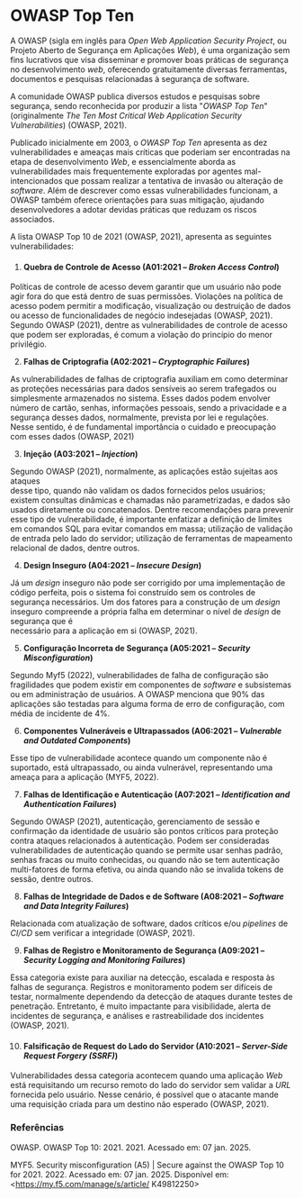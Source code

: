 # OWASP Top Ten

A OWASP (sigla em inglês para _Open Web Application Security Project_, ou Projeto Aberto de Segurança em Aplicações _Web_), é uma organização sem fins lucrativos que visa disseminar e promover boas práticas de segurança no desenvolvimento _web_, oferecendo gratuitamente diversas ferramentas, documentos e pesquisas relacionadas à segurança de software.

A comunidade OWASP publica diversos estudos e pesquisas sobre segurança, sendo reconhecida por produzir a lista "_OWASP Top Ten_" (originalmente _The Ten Most Critical Web Application Security Vulnerabilities_) (OWASP, 2021).

Publicado inicialmente em 2003, o _OWASP Top Ten_ apresenta as dez vulnerabilidades e ameaças mais críticas que poderiam ser encontradas na etapa de desenvolvimento _Web_, e essencialmente aborda as vulnerabilidades mais frequentemente exploradas por agentes mal-intencionados que possam realizar a tentativa de invasão ou alteração de _software_. Além de descrever como essas vulnerabilidades funcionam, a OWASP também oferece orientações para suas mitigação, ajudando desenvolvedores a adotar devidas práticas que reduzam os riscos associados.

A lista OWASP Top 10 de 2021 (OWASP, 2021), apresenta as seguintes vulnerabilidades:



1. #### Quebra de Controle de Acesso (A01:2021 – _Broken Access Control_)

Políticas de controle de acesso devem garantir que um usuário não pode agir fora do que está dentro de suas permissões. Violações na política de acesso podem permitir a modificação, visualização ou destruição de dados ou acesso de funcionalidades de negócio indesejadas (OWASP, 2021).\
Segundo OWASP (2021), dentre as vulnerabilidades de controle de acesso que podem ser exploradas, é comum a violação do princípio do menor privilégio.



2. **Falhas de Criptografia (A02:2021 –&#x20;**_**Cryptographic Failures**_**)**

As vulnerabilidades de falhas de criptografia auxiliam em como determinar as proteções necessárias para dados sensíveis ao serem trafegados ou simplesmente armazenados no sistema. Esses dados podem envolver número de cartão, senhas, informações pessoais, sendo a privacidade e a segurança desses dados, normalmente, prevista por lei e regulações. Nesse sentido, é de fundamental importância o cuidado e preocupação com esses dados (OWASP, 2021)



3. **Injeção (A03:2021 –&#x20;**_**Injection**_**)**

Segundo OWASP (2021), normalmente, as aplicações estão sujeitas aos ataques\
desse tipo, quando não validam os dados fornecidos pelos usuários; existem consultas dinâmicas e chamadas não parametrizadas, e dados são usados diretamente ou concatenados. Dentre recomendações para prevenir esse tipo de vulnerabilidade, é importante enfatizar a definição de limites em comandos SQL para evitar comandos em massa; utilização de validação de entrada pelo lado do servidor; utilização de ferramentas de mapeamento relacional de dados, dentre outros.



4. **Design Inseguro (A04:2021 –&#x20;**_**Insecure Design**_**)**

Já um _design_ inseguro não pode ser corrigido por uma implementação de código perfeita, pois o sistema foi construído sem os controles de segurança necessários. Um dos fatores para a construção de um _design_ inseguro compreende a própria falha em determinar o nível de _design_ de segurança que é\
necessário para a aplicação em si (OWASP, 2021).



5. **Configuração Incorreta de Segurança (A05:2021 –&#x20;**_**Security Misconfiguration**_**)**

Segundo Myf5 (2022), vulnerabilidades de falha de configuração são fragilidades que podem existir em componentes de _software_ e subsistemas ou em administração de usuários. A OWASP menciona que 90% das aplicações são testadas para alguma forma de erro de configuração, com média de incidente de 4%.



6. **Componentes Vulneráveis e Ultrapassados (A06:2021 –&#x20;**_**Vulnerable and Outdated Components**_**)**

Esse tipo de vulnerabilidade acontece quando um componente não é&#x20;suportado, está ultrapassado, ou ainda vulnerável, representando uma ameaça para a aplicação (MYF5, 2022).



7. **Falhas de Identificação e Autenticação (A07:2021 –&#x20;**_**Identification and Authentication Failures**_**)**

Segundo OWASP (2021), autenticação, gerenciamento de sessão e confirmação da identidade de usuário são pontos críticos para proteção contra ataques relacionados à autenticação. Podem ser consideradas vulnerabilidades de autenticação quando se permite usar senhas padrão, senhas fracas ou muito conhecidas, ou quando não se tem autenticação multi-fatores de forma efetiva, ou ainda quando não se invalida tokens de sessão, dentre outros.



8. **Falhas de Integridade de Dados e de Software (A08:2021 –&#x20;**_**Software and Data Integrity Failures**_**)**

Relacionada com atualização de software, dados críticos e/ou _pipelines_ de _CI/CD_ sem verificar a integridade (OWASP, 2021).



9. **Falhas de Registro e Monitoramento de Segurança (A09:2021 –&#x20;**_**Security Logging and Monitoring Failures**_**)**

Essa categoria existe para auxiliar na detecção, escalada e resposta às falhas de segurança. Registros e monitoramento podem ser difíceis de testar, normalmente dependendo da detecção de ataques durante testes de penetração. Entretanto, é muito impactante para visibilidade, alerta de incidentes de segurança, e análises e rastreabilidade dos incidentes (OWASP, 2021).



10. #### Falsificação de Request do Lado do Servidor (A10:2021 – _Server-Side Request Forgery (SSRF)_)

Vulnerabilidades dessa categoria acontecem quando uma aplicação _Web_ está requisitando um recurso remoto do lado do servidor sem validar a _URL_ fornecida pelo usuário. Nesse cenário, é possível que o atacante mande uma requisição criada para um destino não esperado (OWASP, 2021).&#x20;

### Referências

OWASP. OWASP Top 10: 2021. 2021. Acessado em: 07 jan. 2025.

MYF5. Security misconfiguration (A5) | Secure against the OWASP Top 10 for 2021. 2022. Acessado em: 07 jan. 2025. Disponível em: \<https://my.f5.com/manage/s/article/ K49812250>

